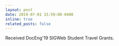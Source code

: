 ```yaml
---
layout: post
date: 2019-07-01 15:59:00-0400
inline: true
related_posts: false
---
```

Received DocEng'19 SIGWeb Student Travel Grants.
